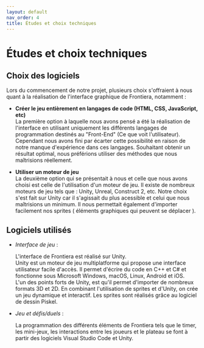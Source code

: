 ```yaml
---
layout: default
nav_order: 4
title: Études et choix techniques
---
```


# Études et choix techniques

## Choix des logiciels
Lors du commencement de notre projet, plusieurs choix s'offraient à nous quant à la réalisation de l'interface graphique de Frontiera, notamment :

* **Créer le jeu entièrement en langages de code (HTML, CSS, JavaScript, etc)**  
La première option à laquelle nous avons pensé a été la réalisation de l'interface en utilisant uniquement les différents langages de programmation destinés au "Front-End" (Ce que voit l'utilisateur).
Cependant nous avons fini par écarter cette possibilité en raison de notre manque d'expérience dans ces langages. Souhaitant obtenir un résultat optimal, nous préférions utiliser des méthodes que nous maîtrisions réellement.

* **Utiliser un moteur de jeu**  
  La deuxième option qui se présentait à nous et celle que nous avons choisi est celle de l'utilisation d'un moteur de jeu. Il existe de nombreux moteurs de jeu tels que : Unity, Unreal, Construct 2, etc.
  Notre choix s'est fait sur Unity car il s'agissait du plus acessible et celui que nous maîtrisions un minimum. Il nous permettait également d'importer facilement nos sprites ( éléments graphiques qui peuvent se déplacer ). 



## Logiciels utilisés 
* *Interface de jeu* :

  L'interface de Frontiera est réalisé sur Unity.  
Unity est un moteur de jeu multiplatforme qui propose une interface utilisateur facile d'accès. Il permet d'écrire du code en C++ et C# et fonctionne sous Microsoft Windows, macOS, Linux, Android et iOS.  
L'un des points forts de Unity, est qu'il permet d'importer de nombreux formats 3D et 2D.
  En combinant l'utilisation de sprites et d'Unity, on crée un jeu dynamique et interactif. Les sprites sont réalisés grâce au logiciel de dessin Piskel.   

* *Jeu et défis/duels* :

  La programmation des différents éléments de Frontiera tels que le timer, les mini-jeux, les interactions entre les joueurs et le plateau se font à partir des logiciels Visual Studio Code et Unity.
